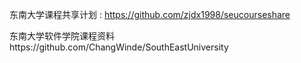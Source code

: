 东南大学课程共享计划 : https://github.com/zjdx1998/seucourseshare

东南大学软件学院课程资料https://github.com/ChangWinde/SouthEastUniversity

